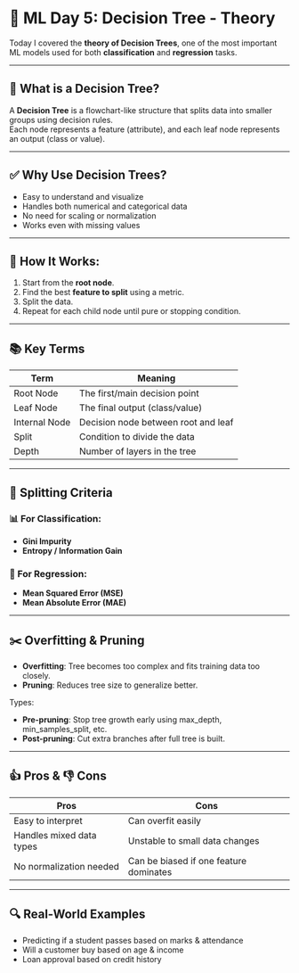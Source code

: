 # 🌳 ML Day 5: Decision Tree - Theory

Today I covered the **theory of Decision Trees**, one of the most important ML models used for both **classification** and **regression** tasks.

---

## 📌 What is a Decision Tree?

A **Decision Tree** is a flowchart-like structure that splits data into smaller groups using decision rules.  
Each node represents a feature (attribute), and each leaf node represents an output (class or value).

---

## ✅ Why Use Decision Trees?

- Easy to understand and visualize
- Handles both numerical and categorical data
- No need for scaling or normalization
- Works even with missing values

---

## 🧠 How It Works:

1. Start from the **root node**.
2. Find the best **feature to split** using a metric.
3. Split the data.
4. Repeat for each child node until pure or stopping condition.

---

## 📚 Key Terms

| Term             | Meaning                                     |
|------------------|---------------------------------------------|
| Root Node        | The first/main decision point               |
| Leaf Node        | The final output (class/value)              |
| Internal Node    | Decision node between root and leaf         |
| Split            | Condition to divide the data                |
| Depth            | Number of layers in the tree                |

---

## 🧪 Splitting Criteria

### 📊 For Classification:
- **Gini Impurity**
- **Entropy / Information Gain**

### 🔢 For Regression:
- **Mean Squared Error (MSE)**
- **Mean Absolute Error (MAE)**

---

## ✂️ Overfitting & Pruning

- **Overfitting**: Tree becomes too complex and fits training data too closely.
- **Pruning**: Reduces tree size to generalize better.

Types:
- **Pre-pruning**: Stop tree growth early using max_depth, min_samples_split, etc.
- **Post-pruning**: Cut extra branches after full tree is built.

---

## 👍 Pros & 👎 Cons

| Pros                          | Cons                                      |
|-------------------------------|-------------------------------------------|
| Easy to interpret             | Can overfit easily                        |
| Handles mixed data types      | Unstable to small data changes            |
| No normalization needed       | Can be biased if one feature dominates    |

---

## 🔍 Real-World Examples

- Predicting if a student passes based on marks & attendance
- Will a customer buy based on age & income
- Loan approval based on credit history

